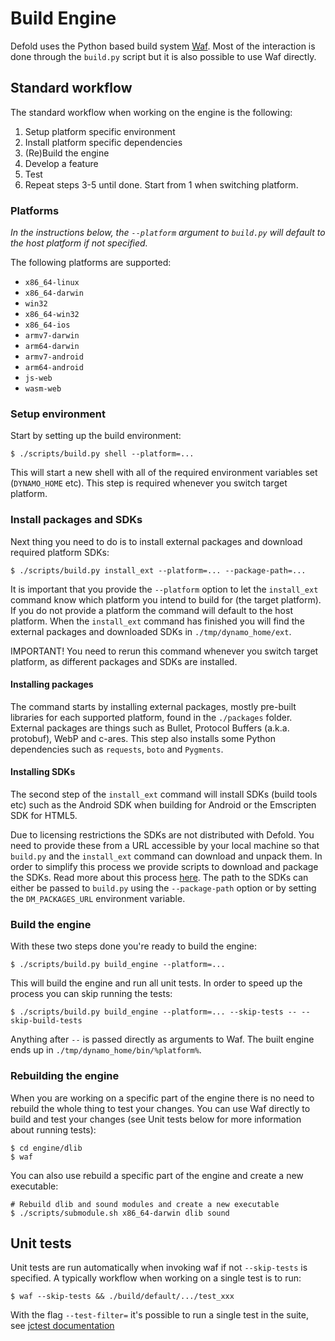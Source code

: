 # Build Engine

Defold uses the Python based build system [Waf](https://waf.io/). Most of the interaction is done through the `build.py` script but it is also possible to use Waf directly.

## Standard workflow

The standard workflow when working on the engine is the following:

1. Setup platform specific environment
2. Install platform specific dependencies
3. (Re)Build the engine
4. Develop a feature
5. Test
6. Repeat steps 3-5 until done. Start from 1 when switching platform.

### Platforms

*In the instructions below, the `--platform` argument to `build.py` will default to the host platform if not specified.*

The following platforms are supported:

* `x86_64-linux`
* `x86_64-darwin`
* `win32`
* `x86_64-win32`
* `x86_64-ios`
* `armv7-darwin`
* `arm64-darwin`
* `armv7-android`
* `arm64-android`
* `js-web`
* `wasm-web`

### Setup environment

Start by setting up the build environment:

    $ ./scripts/build.py shell --platform=...

This will start a new shell with all of the required environment variables set (`DYNAMO_HOME` etc). This step is required whenever you switch target platform.

### Install packages and SDKs

Next thing you need to do is to install external packages and download required platform SDKs:

    $ ./scripts/build.py install_ext --platform=... --package-path=...

It is important that you provide the `--platform` option to let the `install_ext` command know which platform you intend to build for (the target platform). If you do not provide a platform the command will default to the host platform. When the `install_ext` command has finished you will find the external packages and downloaded SDKs in `./tmp/dynamo_home/ext`.

IMPORTANT! You need to rerun this command whenever you switch target platform, as different packages and SDKs are installed.

#### Installing packages
The command starts by installing external packages, mostly pre-built libraries for each supported platform, found in the `./packages` folder. External packages are things such as Bullet, Protocol Buffers (a.k.a. protobuf), WebP and c-ares. This step also installs some Python dependencies such as `requests`, `boto` and `Pygments`.

#### Installing SDKs
The second step of the `install_ext` command will install SDKs (build tools etc) such as the Android SDK when building for Android or the Emscripten SDK for HTML5.

Due to licensing restrictions the SDKs are not distributed with Defold. You need to provide these from a URL accessible by your local machine so that `build.py` and the `install_ext` command can download and unpack them. In order to simplify this process we provide scripts to download and package the SDKs. Read more about this process [here](/scripts/package/README.md). The path to the SDKs can either be passed to `build.py` using the `--package-path` option or by setting the `DM_PACKAGES_URL` environment variable.


### Build the engine

With these two steps done you're ready to build the engine:

    $ ./scripts/build.py build_engine --platform=...

This will build the engine and run all unit tests. In order to speed up the process you can skip running the tests:

    $ ./scripts/build.py build_engine --platform=... --skip-tests -- --skip-build-tests

Anything after `--` is passed directly as arguments to Waf. The built engine ends up in `./tmp/dynamo_home/bin/%platform%`.

### Rebuilding the engine

When you are working on a specific part of the engine there is no need to rebuild the whole thing to test your changes. You can use Waf directly to build and test your changes (see Unit tests below for more information about running tests):

    $ cd engine/dlib
    $ waf

You can also use rebuild a specific part of the engine and create a new executable:

    # Rebuild dlib and sound modules and create a new executable
    $ ./scripts/submodule.sh x86_64-darwin dlib sound

## Unit tests

Unit tests are run automatically when invoking waf if not `--skip-tests` is specified. A typically workflow when working on a single test is to run:

    $ waf --skip-tests && ./build/default/.../test_xxx

With the flag `--test-filter=` it's possible to run a single test in the suite, see [jctest documentation](https://jcash.github.io/jctest/api/03-runtime/#command-line-options)
